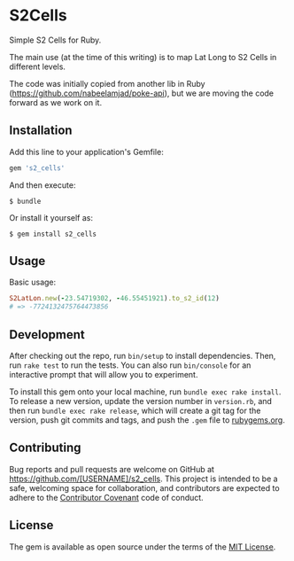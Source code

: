 # S2Cells

Simple S2 Cells for Ruby.

The main use (at the time of this writing) is to map Lat Long to S2 Cells in different levels.

The code was initially copied from another lib in Ruby (https://github.com/nabeelamjad/poke-api), but we are moving the code forward as we work on it.

## Installation

Add this line to your application's Gemfile:

```ruby
gem 's2_cells'
```

And then execute:

    $ bundle

Or install it yourself as:

    $ gem install s2_cells

## Usage

Basic usage:

```ruby
S2LatLon.new(-23.54719302, -46.55451921).to_s2_id(12)
# => -7724132475764473856
```

## Development

After checking out the repo, run `bin/setup` to install dependencies. Then, run `rake test` to run the tests. You can also run `bin/console` for an interactive prompt that will allow you to experiment.

To install this gem onto your local machine, run `bundle exec rake install`. To release a new version, update the version number in `version.rb`, and then run `bundle exec rake release`, which will create a git tag for the version, push git commits and tags, and push the `.gem` file to [rubygems.org](https://rubygems.org).

## Contributing

Bug reports and pull requests are welcome on GitHub at https://github.com/[USERNAME]/s2_cells. This project is intended to be a safe, welcoming space for collaboration, and contributors are expected to adhere to the [Contributor Covenant](http://contributor-covenant.org) code of conduct.


## License

The gem is available as open source under the terms of the [MIT License](http://opensource.org/licenses/MIT).

